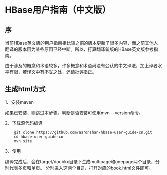 HBase用户指南（中文版）
===================
序
-------------------
当前HBase英文版的用户指南相比较之前的版本更新了很多内容，而之前其他人翻译的版本因为某些原因已经中断。所以，打算翻译新版的HBase英文版参考指南。

由于涉及的概念和术语较多，许多概念和术语尚没有公认的中文译法，加上译者水平有限，若译文中有不妥之处，还请批评指正。

生成html方式
-------------------
1、安装maven

如果已安装，则跳过本步骤。判断是否安装可使用mvn --version命令。

2、下载源代码编译

        git clone https://github.com/aaronshan/hbase-user-guide-cn.git
        cd hbase-user-guide-cn
        mvn site
3、使用

编译完成后，会在target/docbkx目录下生成multipage和onepage两个目录，分别代表多页和单页。 分别进入这两个目录，打开对应的book.html文件即可。

